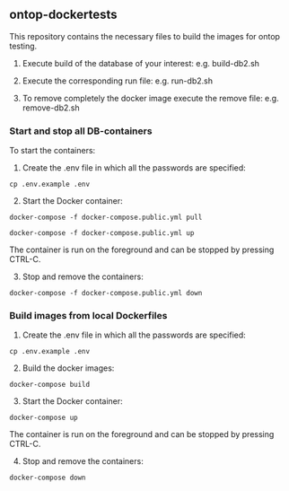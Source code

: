 ## ontop-dockertests

This repository contains the necessary files to build the images for ontop testing. 

1. Execute build of the database of your interest:
  e.g. build-db2.sh

2. Execute the corresponding run file:
  e.g. run-db2.sh

3. To remove completely the docker image execute the remove file:
  e.g. remove-db2.sh

### Start and stop all DB-containers

To start the containers:
 1. Create the .env file in which all the passwords are specified:
  ```
  cp .env.example .env
  ```
  2. Start the Docker container:
  ```
  docker-compose -f docker-compose.public.yml pull 
  ```
  ```
  docker-compose -f docker-compose.public.yml up 
  ```
  The container is run on the foreground and can be stopped by pressing CTRL-C. 

  3. Stop and remove the containers:
  ```
  docker-compose -f docker-compose.public.yml down
  ```

  ### Build images from local Dockerfiles
  1. Create the .env file in which all the passwords are specified:
  ```
  cp .env.example .env
  ```
  2. Build the docker images:
  ```
  docker-compose build 
  ```
  3. Start the Docker container:
  ```
  docker-compose up
  ```
  The container is run on the foreground and can be stopped by pressing CTRL-C.

  4. Stop and remove the containers:
  ```
  docker-compose down
  ```


